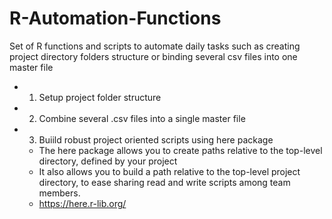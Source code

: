 # R-Automation-Functions
Set of  R functions and scripts to automate daily tasks such as creating project directory folders structure or binding several csv files into one master file

- 1. Setup project folder structure
- 2. Combine several .csv files into a single master file
- 3. Buiild robust project oriented scripts using here package
  - The here package allows you to create paths relative to the top-level directory, defined by your project
  - It also allows you to build a path relative to the top-level project directory, to ease sharing read and write scripts among team members.
  -  https://here.r-lib.org/
